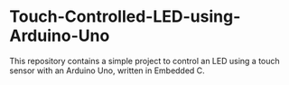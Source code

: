 # Touch-Controlled-LED-using-Arduino-Uno
This repository contains a simple project to control an LED using a touch sensor with an Arduino Uno, written in Embedded C.
